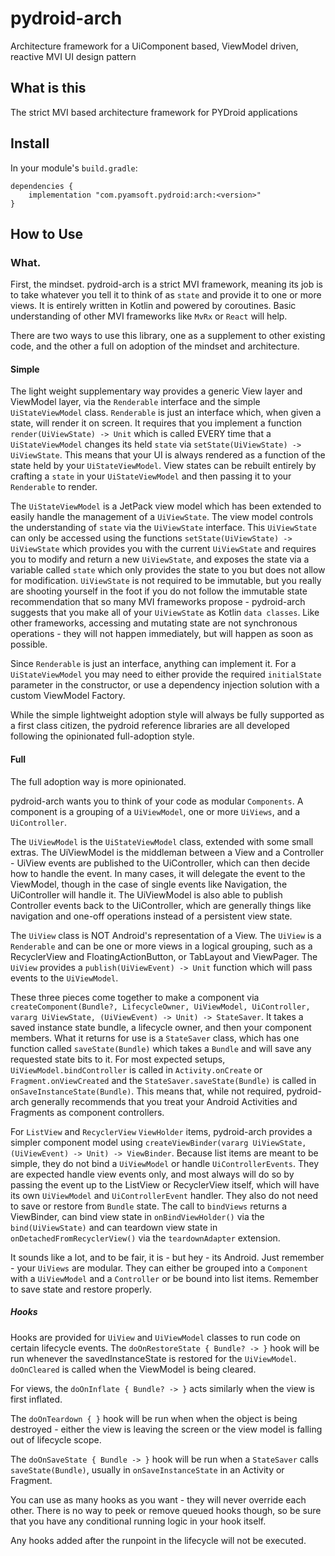 # pydroid-arch
Architecture framework for a UiComponent based, ViewModel driven, reactive MVI UI design pattern


## What is this

The strict MVI based architecture framework for PYDroid applications

## Install

In your module's `build.gradle`:
```
dependencies {
    implementation "com.pyamsoft.pydroid:arch:<version>"
}
```

## How to Use

### What.

First, the mindset. pydroid-arch is a strict MVI framework, meaning its job is to take whatever you
tell it to think of as `state` and provide it to one or more views. It is entirely written in Kotlin
and powered by coroutines. Basic understanding of other MVI frameworks like
`MvRx` or `React` will help.

There are two ways to use this library, one as a supplement to other existing code, and the other a
full on adoption of the mindset and architecture.  

#### Simple

The light weight supplementary way provides a generic View layer and ViewModel layer, via the
`Renderable` interface and the simple `UiStateViewModel` class. `Renderable` is just an interface
which, when given a state, will render it on screen. It requires that you implement a function
`render(UiViewState) -> Unit` which is called EVERY time that a `UiStateViewModel` changes its held
`state` via `setState(UiViewState) -> UiViewState`. This means that your UI is always rendered as
a function of the state held by your `UiStateViewModel`. View states can be rebuilt entirely by
crafting a `state` in your `UiStateViewModel` and then passing it to your `Renderable` to render.

The `UiStateViewModel` is a JetPack view model
which has been extended to easily handle the management of a `UiViewState`. The view model controls the
understanding of `state` via the `UiViewState` interface. This `UiViewState` can only be accessed using
the functions `setState(UiViewState) -> UiViewState` which provides you with the current `UiViewState`
and requires you to modify and return a new `UiViewState`, and exposes the state via a variable called `state`
which only provides the state to you but does not allow for modification.
`UiViewState` is not required to be immutable, but you really are shooting yourself in the foot if you
do not follow the immutable state recommendation that so many MVI frameworks propose -
pydroid-arch suggests that you make all of your `UiViewState` as Kotlin `data classes`. Like other
frameworks, accessing and mutating state are not synchronous operations - they will not happen
immediately, but will happen as soon as possible.

Since `Renderable` is just an interface, anything can implement it. For a `UiStateViewModel` you
may need to either provide the required `initialState` parameter in the constructor, or
use a dependency injection solution with a custom ViewModel Factory.

While the simple lightweight adoption style will always be fully supported as a first class citizen,
the pydroid reference libraries are all developed following the opinionated full-adoption style.

#### Full

The full adoption way is more opinionated.

pydroid-arch wants you to think of your code as modular `Components`. A component is a grouping of
a `UiViewModel`, one or more `UiViews`, and a `UiController`.

The `UiViewModel` is the `UiStateViewModel` class, extended with some small extras.
The UiViewModel is the middleman between a View and a Controller - UiView events are published to
the UiController, which can then decide how to handle the event. In many cases, it will delegate the
event to the ViewModel, though in the case of single events like Navigation, the UiController will
handle it. The UiViewModel is also able to publish Controller events back to the UiController, which
are generally things like navigation and one-off operations instead of a persistent view state.

The `UiView` class is NOT Android's representation of a View. The `UiView` is a `Renderable` and can
be one or more views in a logical grouping, such as a RecyclerView and FloatingActionButton, or
TabLayout and ViewPager. The `UiView` provides a `publish(UiViewEvent) -> Unit` function which will
pass events to the `UiViewModel`.

These three pieces come together to make a component via
`createComponent(Bundle?, LifecycleOwner, UiViewModel, UiController, vararg UiViewState, (UiViewEvent) -> Unit) -> StateSaver`.
It takes a saved instance state bundle, a lifecycle owner, and then your component members.
What it returns for use is a `StateSaver` class, which has one function called `saveState(Bundle)`
which takes a `Bundle` and will save any requested state bits to it.
For most expected setups, `UiViewModel.bindController` is called in `Activity.onCreate` or
`Fragment.onViewCreated` and the `StateSaver.saveState(Bundle)` is called in
`onSaveInstanceState(Bundle)`. This means that, while not required, pydroid-arch generally
recommends that you treat your Android Activities and Fragments as component controllers.

For `ListView` and `RecyclerView` `ViewHolder` items, pydroid-arch provides a simpler component
model using `createViewBinder(vararg UiViewState, (UiViewEvent) -> Unit) -> ViewBinder`.
Because list items are meant to be simple, they do not bind a `UiViewModel` or
handle `UiControllerEvents`. They are expected handle view events only, and most always will do so
by passing the event up to the ListView or RecyclerView itself, which will have its own
`UiViewModel` and `UiControllerEvent` handler. They also do not need to save or restore from
`Bundle` state. The call to `bindViews` returns a ViewBinder, can bind view state in `onBindViewHolder()`
via the `bind(UiViewState)` and can teardown view state in `onDetachedFromRecyclerView()` via the `teardownAdapter` extension.

It sounds like a lot, and to be fair, it is - but hey - its Android. Just remember - your
`UiViews` are modular. They can either be grouped into a `Component` with a `UiViewModel`
and a `Controller` or be bound into list items. Remember to save state and restore properly.

##### Hooks

Hooks are provided for `UiView` and `UiViewModel` classes to run code on certain
lifecycle events. The `doOnRestoreState { Bundle? -> }` hook will be run whenever the savedInstanceState
is restored for the `UiViewModel`. `doOnCleared` is called when the ViewModel is being cleared.

For views, the `doOnInflate { Bundle? -> }` acts similarly when the view is first inflated.

The `doOnTeardown { }` hook will be run when when the object is being destroyed - either the view is
leaving the screen or the view model is falling out of lifecycle scope.

The `doOnSaveState { Bundle -> }` hook will be run when a `StateSaver` calls
`saveState(Bundle)`, usually in `onSaveInstanceState` in an Activity or Fragment.

You can use as many hooks as you want - they will never override each other.
There is no way to peek or remove queued hooks though, so be sure that you have any conditional
running logic in your hook itself.

Any hooks added after the runpoint in the lifecycle will not be executed.
